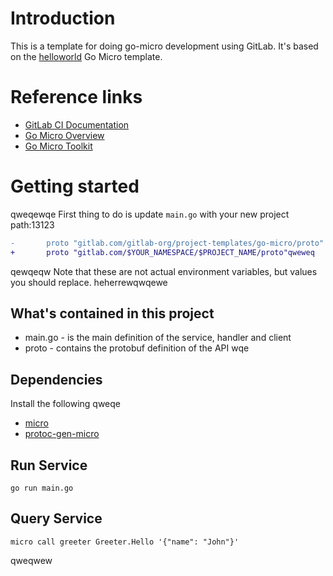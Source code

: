 # Introduction

This is a template for doing go-micro development using GitLab. It's based on the
[helloworld](https://github.com/micro/examples/tree/master/helloworld) Go Micro
template.

# Reference links

- [GitLab CI Documentation](https://docs.gitlab.com/ee/ci/)
- [Go Micro Overview](https://micro.mu/docs/go-micro.html)
- [Go Micro Toolkit](https://micro.mu/docs/go-micro.html)

# Getting started
qweqewqe
First thing to do is update `main.go` with your new project path:13123
```diff
-       proto "gitlab.com/gitlab-org/project-templates/go-micro/proto"
+       proto "gitlab.com/$YOUR_NAMESPACE/$PROJECT_NAME/proto"qweweq
```
qewqeqw
Note that these are not actual environment variables, but values you should
replace.
heherrewqwqewe
## What's contained in this project

- main.go - is the main definition of the service, handler and client
- proto - contains the protobuf definition of the API
wqe
## Dependencies

Install the following 
qweqe
- [micro](https://github.com/micro/micro)
- [protoc-gen-micro](https://github.com/micro/protoc-gen-micro)

## Run Service

```shell
go run main.go
```

## Query Service

```
micro call greeter Greeter.Hello '{"name": "John"}'
```
qweqwew
